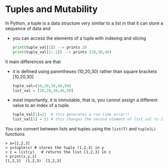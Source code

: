 # Tuples and Mutability
In Python, a tuple is a data structure very similar to a list in that it can
store a sequence of data and
* you can access the elements of a tuple with indexing and slicing
  ``` python
  print(tuple_val[1]) --> prints 20
  print(tuple_val[1:-1]) --> prints (20,30,40)
  ```
It main differences are that 
* it is defined using parentheses (10,20,30) rather than square brackets [10,20,30]
  ``` python
  tuple_val=(10,20,30,40,50)
  list_val = [10,20,30,40,50]

* most importantly, it is immutable,
  that is, you cannot assign a different value to an index of a tuple.
  ``` python
  tuple_val[1]=21  # this generates a run-time error!!
  list_val[1] = 21 # this changes the second element of list_val to 21, with no errors
  ```

You can convert between lists and tuples using the ```list(T)``` and ```tuple(L)``` functions
```
> x=[1,2,3]
> y=tuple(x) # stores the tuple (1,2,3) in y
> z = list(y)   # returns the list [1,2,3] in z
> print(x,y,z)
[1,2,3]  (1,2,3)  [1,2,3]
```
